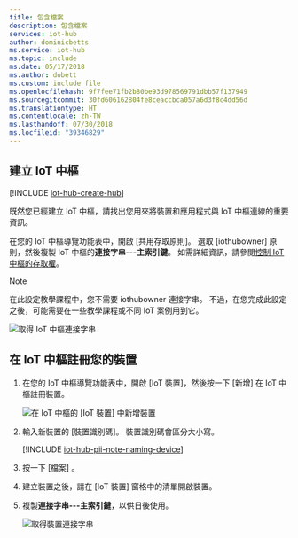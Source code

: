 ```yaml
---
title: 包含檔案
description: 包含檔案
services: iot-hub
author: dominicbetts
ms.service: iot-hub
ms.topic: include
ms.date: 05/17/2018
ms.author: dobett
ms.custom: include file
ms.openlocfilehash: 9f7fee71fb2b80be93d978569791dbb57f137949
ms.sourcegitcommit: 30fd606162804fe8ceaccbca057a6d3f8c4dd56d
ms.translationtype: HT
ms.contentlocale: zh-TW
ms.lasthandoff: 07/30/2018
ms.locfileid: "39346829"
---
```

## <a name="create-an-iot-hub"></a>建立 IoT 中樞

[!INCLUDE [iot-hub-create-hub](iot-hub-create-hub.md)]

既然您已經建立 IoT 中樞，請找出您用來將裝置和應用程式與 IoT 中樞連線的重要資訊。 

在您的 IoT 中樞導覽功能表中，開啟 [共用存取原則]。 選取 [iothubowner] 原則，然後複製 IoT 中樞的**連接字串---主索引鍵**。 如需詳細資訊，請參閱[控制 IoT 中樞的存取權](../articles/iot-hub/iot-hub-devguide-security.md)。

   > [!NOTE] 
   > 在此設定教學課程中，您不需要 iothubowner 連接字串。 不過，在您完成此設定之後，可能需要在一些教學課程或不同 IoT 案例用到它。

   ![取得 IoT 中樞連接字串](./media/iot-hub-get-started-create-hub-and-device/create-iot-hub5.png)

## <a name="register-your-device-in-the-iot-hub"></a>在 IoT 中樞註冊您的裝置

1. 在您的 IoT 中樞導覽功能表中，開啟 [IoT 裝置]，然後按一下 [新增] 在 IoT 中樞註冊裝置。

   ![在 IoT 中樞的 [IoT 裝置] 中新增裝置](./media/iot-hub-get-started-create-hub-and-device/create-identity-portal.png)

2. 輸入新裝置的 [裝置識別碼]。 裝置識別碼會區分大小寫。

   [!INCLUDE [iot-hub-pii-note-naming-device](iot-hub-pii-note-naming-device.md)]

3. 按一下 [檔案] 。

4. 建立裝置之後，請在 [IoT 裝置] 窗格中的清單開啟裝置。

5. 複製**連接字串---主索引鍵**，以供日後使用。

   ![取得裝置連接字串](./media/iot-hub-get-started-create-hub-and-device/device-connection-string.png)
